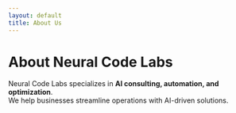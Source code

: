 ```yaml
---
layout: default
title: About Us
---
```


# About Neural Code Labs  
Neural Code Labs specializes in **AI consulting, automation, and optimization**.  
We help businesses streamline operations with AI-driven solutions.
